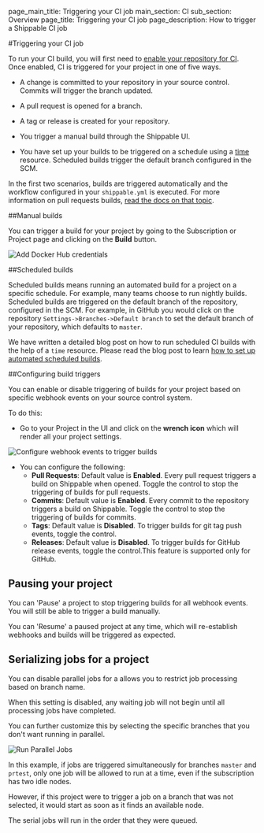 page_main_title: Triggering your CI job
main_section: CI
sub_section: Overview
page_title: Triggering your CI job
page_description: How to trigger a Shippable CI job 

#Triggering your CI job

To run your CI build, you will first need to [enable your repository for CI](enable-project/). Once enabled, CI is triggered for your project in one of five ways.

-  A change is committed to your repository in your source control. Commits will trigger the branch updated.

-  A pull request is opened for a branch.

-  A tag or release is created for your repository.

-  You trigger a manual build through the Shippable UI.

-  You have set up your builds to be triggered on a schedule using a [time](/platform/workflow/resource/time/) resource. Scheduled builds trigger the default branch configured in the SCM.

In the first two scenarios, builds are triggered automatically and the workflow configured in your `shippable.yml` is executed. For more information on pull requests builds, [read the docs on that topic](pull-request-builds/).

##Manual builds

You can trigger a build for your project by going to the Subscription or Project page and clicking on the **Build** button.

<img src="../../images/ci/manual-builds.png" alt="Add Docker Hub credentials">

##Scheduled builds

Scheduled builds means running an automated build for a project on a specific schedule. For example, many teams choose to run nightly builds. Scheduled builds are triggered on the default branch of the repository, configured in the SCM. For example, in GitHub you would click on the repository `Settings->Branches->Default branch` to set the default branch of your repository, which defaults to `master`.

We have written a detailed blog post on how to run scheduled CI builds with the help of a `time` resource. Please read the blog post to learn [how to set up automated scheduled builds](http://blog.shippable.com/setup-nightly-builds-on-shippable).

##Configuring build triggers

You can enable or disable triggering of builds for your project based on specific webhook events on your source control system.

To do this:

- Go to your Project in the UI and click on the **wrench icon** which will render all your project settings.

<img src="/images/ci/project-settings.png" alt="Configure webhook events to trigger builds">

- You can configure the following:
    - **Pull Requests**: Default value is **Enabled**. Every pull request triggers a build on Shippable when opened. Toggle the control to stop the triggering of builds for pull requests.
    - **Commits**: Default value is **Enabled**. Every commit to the repository triggers a build on Shippable. Toggle the control to stop the triggering of builds for commits.
    - **Tags**: Default value is **Disabled**. To trigger builds for git tag push events, toggle the control.
    - **Releases**: Default value is **Disabled**. To trigger builds for GitHub release
events, toggle the control.This feature is supported only for GitHub.

## Pausing your project

You can 'Pause' a project to stop triggering builds for all webhook events. You will still be able to trigger a build manually.

You can 'Resume' a paused project at any time, which will re-establish webhooks and builds will be triggered as expected.

## Serializing jobs for a project

You can disable parallel jobs for a allows you to restrict job processing based on branch name.

When this setting is disabled, any waiting job will not begin until all processing
jobs have completed.

You can further customize this by selecting the specific branches that you don't
want running in parallel.

<img src="/images/ci/project-settings.png" alt="Run Parallel Jobs">

In this example, if jobs are triggered simultaneously for branches `master` and
`prtest`, only one job will be allowed to run at a time, even if the subscription
has two idle nodes.  

However, if this project were to trigger a job on a branch that was not selected, it would start as soon as it finds  an available node.

The serial jobs will run in the order that they were queued.

